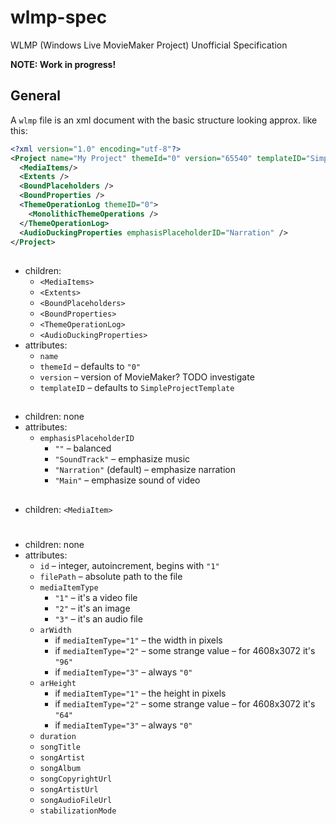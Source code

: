 # wlmp-spec
WLMP (Windows Live MovieMaker Project) Unofficial Specification

**NOTE: Work in progress!**

## General
A `wlmp` file is an xml document with the basic structure looking approx. like this:

```xml
<?xml version="1.0" encoding="utf-8"?>
<Project name="My Project" themeId="0" version="65540" templateID="SimpleProjectTemplate">
  <MediaItems/>
  <Extents />
  <BoundPlaceholders />
  <BoundProperties />
  <ThemeOperationLog themeID="0">
    <MonolithicThemeOperations />
  </ThemeOperationLog>
  <AudioDuckingProperties emphasisPlaceholderID="Narration" />
</Project>
```

## <Project>
 * children:
   * `<MediaItems>`
   * `<Extents>`
   * `<BoundPlaceholders>`
   * `<BoundProperties>`
   * `<ThemeOperationLog>`
   * `<AudioDuckingProperties>`
 * attributes:
   * `name`
   * `themeId` – defaults to `"0"`
   * `version` – version of MovieMaker? TODO investigate
   * `templateID` – defaults to `SimpleProjectTemplate`

## <AudioDuckingProperties>
 * children: none
 * attributes:
   * `emphasisPlaceholderID`
     * `""` – balanced
     * `"SoundTrack"` – emphasize music
     * `"Narration"` (default) – emphasize narration
     * `"Main"` – emphasize sound of video

## <MediaItems>
 * children: `<MediaItem>`

# <MediaItem>
 * children: none
 * attributes:
   * `id` – integer, autoincrement, begins with `"1"`
   * `filePath` – absolute path to the file
   * `mediaItemType`
     * `"1"` – it's a video file
     * `"2"` – it's an image
     * `"3"` – it's an audio file
   * `arWidth`
     * if `mediaItemType="1"` – the width in pixels
     * if `mediaItemType="2"` – some strange value – for 4608x3072 it's `"96"`
     * if `mediaItemType="3"` – always `"0"`
   * `arHeight`
     * if `mediaItemType="1"` – the height in pixels
     * if `mediaItemType="2"` – some strange value – for 4608x3072 it's `"64"`
     * if `mediaItemType="3"` – always `"0"`
   * `duration`
   * `songTitle`
   * `songArtist`
   * `songAlbum`
   * `songCopyrightUrl`
   * `songArtistUrl`
   * `songAudioFileUrl`
   * `stabilizationMode`

